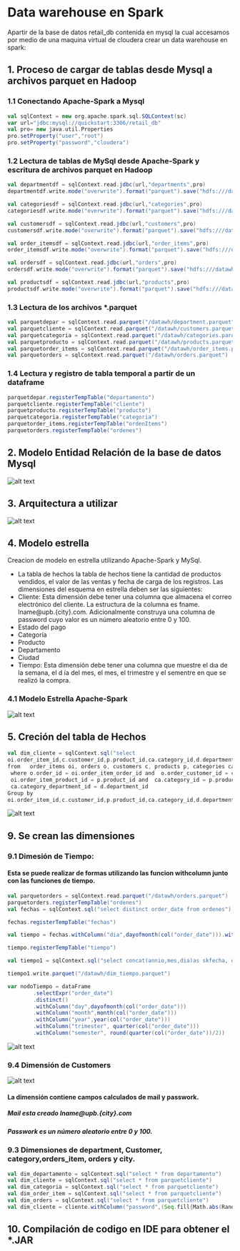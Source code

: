 # Data warehouse en Spark

Apartir de la base de datos retail_db contenida en mysql la cual accesamos por medio de una maquina virtual de cloudera crear un data warehouse en spark:

## 1. Proceso de cargar de tablas desde Mysql a archivos parquet en Hadoop

### 1.1 Conectando Apache-Spark a Mysql
```scala
val sqlContext = new org.apache.spark.sql.SQLContext(sc)
var url="jdbc:mysql://quickstart:3306/retail_db"
val pro= new java.util.Properties
pro.setProperty("user","root")
pro.setProperty("password","cloudera")
```
### 1.2 Lectura de tablas de MySql desde Apache-Spark y escritura de archivos parquet en Hadoop
```scala
val departmentdf = sqlContext.read.jdbc(url,"departments",pro)
departmentdf.write.mode("overwrite").format("parquet").save("hdfs:///datawh/department.parquet")

val categoriesdf = sqlContext.read.jdbc(url,"categories",pro)
categoriesdf.write.mode("overwrite").format("parquet").save("hdfs:///datawh/categories.parquet")

val customersdf = sqlContext.read.jdbc(url,"customers",pro)
customersdf.write.mode("overwrite").format("parquet").save("hdfs:///datawh/customers.parquet")

val order_itemsdf = sqlContext.read.jdbc(url,"order_items",pro)
order_itemsdf.write.mode("overwrite").format("parquet").save("hdfs:///datawh/order_items.parquet")

val ordersdf = sqlContext.read.jdbc(url,"orders",pro)
ordersdf.write.mode("overwrite").format("parquet").save("hdfs:///datawh/orders.parquet")

val productsdf = sqlContext.read.jdbc(url,"products",pro)
productsdf.write.mode("overwrite").format("parquet").save("hdfs:///datawh/products.parquet")

```

### 1.3 Lectura de los archivos *.parquet 

```scala
val parquetdepar = sqlContext.read.parquet("/datawh/department.parquet")
val parquetcliente = sqlContext.read.parquet("/datawh/customers.parquet")
val parquetcategoria = sqlContext.read.parquet("/datawh/categories.parquet")
val parquetproducto = sqlContext.read.parquet("/datawh/products.parquet")
val parquetorder_items = sqlContext.read.parquet("/datawh/order_items.parquet")
val parquetorders = sqlContext.read.parquet("/datawh/orders.parquet")
```

### 1.4 Lectura y registro de tabla temporal a partir de un dataframe

```scala
parquetdepar.registerTempTable("departamento")
parquetcliente.registerTempTable("cliente")
parquetproducto.registerTempTable("producto")
parquetcategoria.registerTempTable("categoria")
parquetorder_items.registerTempTable("ordenItems")
parquetorders.registerTempTable("ordenes")

```

## 2. Modelo Entidad Relación de la base de datos Mysql

![alt text](recursos/ModeloER.png "Modelo-ER Retail_db")

## 3. Arquitectura a utilizar

![alt text](recursos/Arquitectura.png "Aquitectura Big Data")


## 4. Modelo estrella 

Creacion de modelo en estrella utilizando Apache-Spark y MySql.

* La tabla de hechos la tabla de hechos tiene la cantidad de productos vendidos, el valor de las ventas y fecha de carga de los registros. Las dimensiones del esquema en estrella deben ser las siguientes: 
* Cliente: Esta dimensión debe tener una columna que almacena el correo electrónico del cliente. La estructura de la columna es fname. lname@upb.{city}.com. Adicionalmente construya una columna de password cuyo valor es un número aleatorio entre 0 y 100. 
* Estado del pago
* Categoría 
* Producto
* Departamento
* Ciudad
* Tiempo: Esta dimensión debe tener una columna que muestre el dıa de la semana, el d ́ıa del mes, el mes, el trimestre y el sementre en que se realizó la compra. 

### 4.1 Modelo Estrella Apache-Spark

![alt text](recursos/Diagrama_Estrella.png "Modelo de Estrella")

## 5. Creción del tabla de Hechos

```scala
val dim_cliente = sqlContext.sql("select 
oi.order_item_id,c.customer_id,p.product_id,ca.category_id,d.department_id, city_id, o.order_date as fecha_Carga,sum(oi.order_item_subtotal) as Val_Ventas,sum(order_item_quantity) as Cant_Prod
from   order_items oi, orders o, customers c, products p, categories ca, departments d, city ci
 where o.order_id = oi.order_item_order_id and  o.order_customer_id = c.customer_id and
 oi.order_item_product_id = p.product_id and  ca.category_id = p.product_category_id and
 ca.category_department_id = d.department_id
Group by 
oi.order_item_id,c.customer_id,p.product_id,ca.category_id,d.department_id, ci.city_id")
```

![alt text](recursos/Tabla_Hechos(Ventas).jpg "Tabla de Hechos")


## 9. Se crean las dimensiones

### 9.1 Dimesión de Tiempo: 

#### Esta se puede realizar de formas utilizando las funcion withcolumn junto con las funciones de tiempo.

```scala
val parquetorders = sqlContext.read.parquet("/datawh/orders.parquet")
parquetorders.registerTempTable("ordenes")
val fechas = sqlContext.sql("select distinct order_date from ordenes")

fechas.registerTempTable("fechas")

val tiempo = fechas.withColumn("dia",dayofmonth(col("order_date"))).withColumn("mes",month(col("order_date"))).withColumn("annio",year(col("order_date")))

tiempo.registerTempTable("tiempo")

val tiempo1 = sqlContext.sql("select concat(annio,mes,dia)as skfecha, dia,mes,annio, quarter(order_date) as trimestre, round((quarter(order_date))/2) as semestre from tiempo")

tiempo1.write.parquet("/datawh/dim_tiempo.parquet")
```

```scala
var nodoTiempo = dataFrame
        .selectExpr("order_date")
        .distinct()
        .withColumn("day",dayofmonth(col("order_date")))
        .withColumn("month",month(col("order_date")))
        .withColumn("year",year(col("order_date")))      
        .withColumn("trimester", quarter(col("order_date")))
        .withColumn("semester", round(quarter(col("order_date"))/2))
```
![alt text](recursos/Dimensión_Tiempo.jpg "Dimensión del tiempo")

### 9.4 Dimensión de Customers

![alt text](recursos/Dimensión_Cliente.jpg  "Dimensión Customer")

#### La dimensión contiene campos calculados de mail y passwork.

##### Mail esta creado lname@upb.{city}.com

##### Passwork es un número aleatorio entre 0 y 100. 

### 9.3 Dimensiones de department, Customer, category,orders_item, orders y city.
```scala
val dim_departamento = sqlContext.sql("select * from departamento")
val dim_cliente = sqlContext.sql("select * from parquetcliente")
val dim_categoria = sqlContext.sql("select * from parquetcliente")
val dim_order_item = sqlContext.sql("select * from parquetcliente")
val dim_orders = sqlContext.sql("select * from parquetcliente")
val dim_cliente = cliente.withColumn("password",(Seq.fill{Math.abs(Random.nextInt % 100L)}))
```

## 10. Compilación de codigo en IDE para obtener el *.JAR


